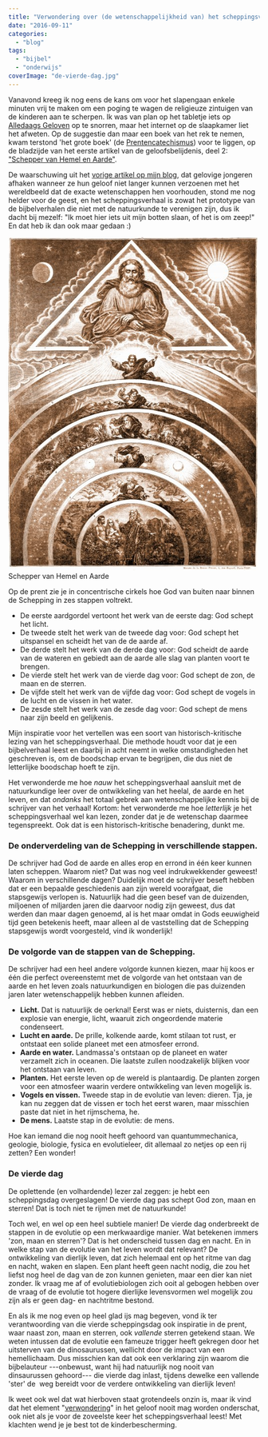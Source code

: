 ```yaml
---
title: "Verwondering over (de wetenschappelijkheid van) het scheppingsverhaal"
date: "2016-09-11"
categories: 
  - "blog"
tags: 
  - "bijbel"
  - "onderwijs"
coverImage: "de-vierde-dag.jpg"
---
```


Vanavond kreeg ik nog eens de kans om voor het slapengaan enkele minuten vrij te maken om een poging te wagen de religieuze zintuigen van de kinderen aan te scherpen. Ik was van plan op het tabletje iets op [Alledaags Geloven](http://alledaags.gelovenleren.net/) op te snorren, maar het internet op de slaapkamer liet het afweten. Op de suggestie dan maar een boek van het rek te nemen, kwam terstond 'het grote boek' (de [Prentencatechismus](http://prentencatechismus.org/)) voor te liggen, op de bladzijde van het eerste artikel van de geloofsbelijdenis, deel 2: ["Schepper van Hemel en Aarde"](http://prentencatechismus.org/prent/eerste-artikel-vervolg-schepper-van-hemel-en-aarde/).

De waarschuwing uit het [vorige artikel op mijn blog](/blog/opvoeden-in-of-tot-geloof/), dat gelovige jongeren afhaken wanneer ze hun geloof niet langer kunnen verzoenen met het wereldbeeld dat de exacte wetenschappen hen voorhouden, stond me nog helder voor de geest, en het scheppingsverhaal is zowat het prototype van de bijbelverhalen die niet met de natuurkunde te verenigen zijn, dus ik dacht bij mezelf: "Ik moet hier iets uit mijn botten slaan, of het is om zeep!" En dat heb ik dan ook maar gedaan :)

[![Schepper van Hemel en Aarde](images/03b-png-500x667.jpg)](http://prentencatechismus.org/prent/eerste-artikel-vervolg-schepper-van-hemel-en-aarde/) Schepper van Hemel en Aarde

Op de prent zie je in concentrische cirkels hoe God van buiten naar binnen de Schepping in zes stappen voltrekt.

- De eerste aardgordel vertoont het werk van de eerste dag: God schept het licht.
- De tweede stelt het werk van de tweede dag voor: God schept het uitspansel en scheidt het van de de aarde af.
- De derde stelt het werk van de derde dag voor: God scheidt de aarde van de wateren en gebiedt aan de aarde alle slag van planten voort te brengen.
- De vierde stelt het werk van de vierde dag voor: God schept de zon, de maan en de sterren.
- De vijfde stelt het werk van de vijfde dag voor: God schept de vogels in de lucht en de vissen in het water.
- De zesde stelt het werk van de zesde dag voor: God schept de mens naar zijn beeld en gelijkenis.

Mijn inspiratie voor het vertellen was een soort van historisch-kritische lezing van het scheppingsverhaal. Die methode houdt voor dat je een bijbelverhaal leest en daarbij in acht neemt in welke omstandigheden het geschreven is, om de boodschap ervan te begrijpen, die dus niet de letterlijke boodschap hoeft te zijn.

Het verwonderde me hoe _nauw_ het scheppingsverhaal aansluit met de natuurkundige leer over de ontwikkeling van het heelal, de aarde en het leven, en dat _ondanks_ het totaal gebrek aan wetenschappelijke kennis bij de schrijver van het verhaal! Kortom: het verwonderde me hoe _letterlijk_ je het scheppingsverhaal wel kan lezen, zonder dat je de wetenschap daarmee tegenspreekt. Ook dat is een historisch-kritische benadering, dunkt me.

### De onderverdeling van de Schepping in verschillende stappen.

De schrijver had God de aarde en alles erop en errond in één keer kunnen laten scheppen. Waarom niet? Dat was nog veel indrukwekkender geweest! Waarom in verschillende dagen? Duidelijk moet de schrijver beseft hebben dat er een bepaalde geschiedenis aan zijn wereld voorafgaat, die stapsgewijs verlopen is. Natuurlijk had die geen besef van de duizenden, miljoenen of miljarden jaren die daarvoor nodig zijn geweest, dus dat werden dan maar dagen genoemd, al is het maar omdat in Gods eeuwigheid tijd geen betekenis heeft, maar alleen al de vaststelling dat de Schepping stapsgewijs wordt voorgesteld, vind ik wonderlijk!

### De volgorde van de stappen van de Schepping.

De schrijver had een heel andere volgorde kunnen kiezen, maar hij koos er één die perfect overeenstemt met de volgorde van het ontstaan van de aarde en het leven zoals natuurkundigen en biologen die pas duizenden jaren later wetenschappelijk hebben kunnen afleiden.

- **Licht.** Dat is natuurlijk de oerknal! Eerst was er niets, duisternis, dan een explosie van energie, licht, waaruit zich ongeordende materie condenseert. 
- **Lucht en aarde.** De prille, kolkende aarde, komt stilaan tot rust, er ontstaat een solide planeet met een atmosfeer errond.
- **Aarde en water.** Landmassa's ontstaan op de planeet en water verzamelt zich in oceanen. Die laatste zullen noodzakelijk blijken voor het ontstaan van leven.
- **Planten.** Het eerste leven op de wereld is plantaardig. De planten zorgen voor een atmosfeer waarin verdere ontwikkeling van leven mogelijk is.
- **Vogels en vissen.** Tweede stap in de evolutie van leven: dieren. Tja, je kan nu zeggen dat de vissen er toch het eerst waren, maar misschien paste dat niet in het rijmschema, he.
- **De mens.** Laatste stap in de evolutie: de mens.

Hoe kan iemand die nog nooit heeft gehoord van quantummechanica, geologie, biologie, fysica en evolutieleer, dit allemaal zo netjes op een rij zetten? Een wonder!

### De vierde dag

De oplettende (en volhardende) lezer zal zeggen: je hebt een scheppingsdag overgeslagen! De vierde dag pas schept God zon, maan en sterren! Dat is toch niet te rijmen met de natuurkunde!

Toch wel, en wel op een heel subtiele manier! De vierde dag onderbreekt de stappen in de evolutie op een merkwaardige manier. Wat betekenen immers 'zon, maan en sterren'? Dat is het onderscheid tussen dag en nacht. En in welke stap van de evolutie van het leven wordt dat relevant? De ontwikkeling van dierlijk leven, dat zich helemaal ent op het ritme van dag en nacht, waken en slapen. Een plant heeft geen nacht nodig, die zou het liefst nog heel de dag van de zon kunnen genieten, maar een dier kan niet zonder. Ik vraag me af of evolutiebiologen zich ooit al gebogen hebben over de vraag of de evolutie tot hogere dierlijke levensvormen wel mogelijk zou zijn als er geen dag- en nachtritme bestond.

En als ik me nog even op heel glad ijs mag begeven, vond ik ter verantwoording van die vierde scheppingsdag ook inspiratie in de prent, waar naast zon, maan en sterren, ook _vallende_ sterren getekend staan. We weten intussen dat de evolutie een fameuze trigger heeft gekregen door het uitsterven van de dinosaurussen, wellicht door de impact van een hemellichaam. Dus misschien kan dat ook een verklaring zijn waarom die bijbelauteur ---onbewust, want hij had natuurlijk nog nooit van dinsaurussen gehoord--- die vierde dag inlast, tijdens dewelke een vallende 'ster' de  weg bereidt voor de verdere ontwikkeling van dierlijk leven!

Ik weet ook wel dat wat hierboven staat grotendeels onzin is, maar ik vind dat het element "[verwondering](/blog/search-for-normaal/)" in het geloof nooit mag worden onderschat, ook niet als je voor de zoveelste keer het scheppingsverhaal leest! Met klachten wend je je best tot de kinderbescherming.
